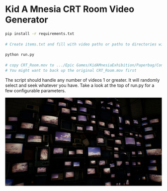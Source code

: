 # Kid A Mnesia CRT Room Video Generator

```bash
pip install -r requirements.txt

# Create items.txt and fill with video paths or paths to directories with videos.

python run.py

# copy CRT_Room.mov to .../Epic Games/KidAMnesiaExhibition/Paperbag/Content/Movies/TV_Room
# You might want to back up the original CRT_Room.mov first

```
The script should handle any number of videos 1 or greater.
It will randomly select and seek whatever you have.
Take a look at the top of run.py for a few configurable parameters.

![screenshot](screen.jpg?raw=true)
